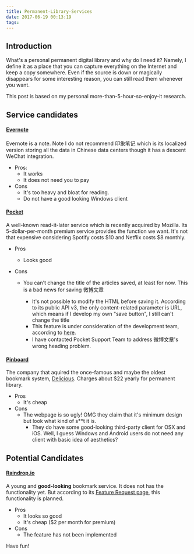 ```yaml
---
title: Permanent-Library-Services
date: 2017-06-19 00:13:19
tags:
---
```


## Introduction

What's a personal permanent digital library and why do I need it? Namely, I define it as a place that you can capture everything on the Internet and  keep a copy somewhere. Even if the source is down or magically disappears for some interesting reason, you  can still read them whenever you want.

This post is based on my personal more-than-5-hour-so-enjoy-it research.

## Service candidates

#### [Evernote](https://evernote.com)

Evernote is a note. Note I do not recommend 印象笔记 which is its localized version storing all the data in Chinese data centers though it has a descent WeChat integration.

- Pros:
  - It works
  - It does not need you to pay
- Cons
  - It's too heavy and bloat for reading.
  - Do not have a good looking Windows client

#### [Pocket](http://getpocket.com)

A well-known read-it-later service which is recently acquired by Mozilla. Its 5-dollar-per-month premium service provides the function we want. It's not that expensive considering Spotify costs $10 and Netflix costs $8 monthly.

- Pros

  - Looks good

- Cons

  - You can't change the title of the articles saved, at least for now. This is a bad news for saving 微博文章

    - It's not possible to modify the HTML before saving it. According to its public API v3, the only content-related parameter is URL, which means if I develop my own "save button", I still can't change the title
    - This feature is under consideration of the development team, according to [here](https://help.getpocket.com/article/1063-pockets-top-feature-requests).
    - I have contacted Pocket Support Team to address 微博文章's wrong heading problem.

#### [Pinboard](https://pinboard.in/)

The company that aquired the once-famous and maybe the oldest bookmark system, [Delicious](https://del.icio.us).  Charges about $22 yearly for permanent library.

- Pros
  - It's cheap
- Cons
  - The webpage is so ugly! OMG they claim that it's minimum design but look what kind of s**t it is. 
    - They do have some good-looking third-party client for OSX and iOS. Well, I guess Windows and Android users do not need any client with basic idea of aesthetics?


## Potential Candidates

#### [Raindrop.io](https://raindrop.io)

A young and **good-looking** bookmark service. It does not has the functionality yet. But according to its [Feature Request page](https://raindropio.canny.io/feature-requests/p/ability-to-cache-websites), this functionality is planned.

- Pros
  - It looks so good
  - It's cheap ($2 per month for premium)
- Cons
  - The feature has not been implemented



Have fun!

